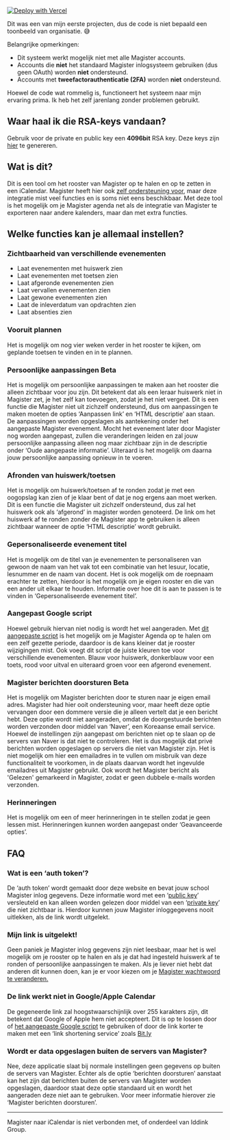 [![Deploy with Vercel](https://vercel.com/button)](https://vercel.com/new/clone?repository-url=https%3A%2F%2Fgithub.com%2FHarryDeKat%2FMagIcal&env=privateKey,publicKey&envDescription=Deze%20zijn%20keys%20zijn%20nodig%20om%20je%20Magister%20inlog%20gegevens%20veilig%20op%20te%20slaan%20zonder%20dat%20iemand%20anders%20kan%20zien%20wat%20je%20wachtwoord%20is.%20Meer%20informatie%20over%20hoe%20je%20deze%20kan%20genereren%20is%20hiernaast%20of%20in%20de%20readme%20te%20vinden.&envLink=https%3A%2F%2Fgithub.com%2FHarryDeKat%2FMagIcal%23readme&project-name=magical&repository-name=MagIcal&demo-title=Magister%20%E2%86%92%20iCalendar&demo-description=Zet%20je%20Magister%20rooster%20om%20in%20een%20iCalender&demo-url=https%3A%2F%2Fmagister-naar-icalendar.vercel.app&demo-image=https%3A%2F%2Fi.imgur.com%2FcdQPHSx.png)

Dit was een van mijn eerste projecten, dus de code is niet bepaald een toonbeeld van organisatie. 😅

Belangrijke opmerkingen:

- Dit systeem werkt mogelijk niet met alle Magister accounts.
- Accounts die **niet** het standaard Magister inlogsysteem gebruiken (dus geen OAuth) worden **niet** ondersteund.
- Accounts met **tweefactorauthenticatie (2FA)** worden **niet** ondersteund.

Hoewel de code wat rommelig is, functioneert het systeem naar mijn ervaring prima. Ik heb het zelf jarenlang zonder problemen gebruikt.

## Waar haal ik die RSA-keys vandaan?
Gebruik voor de private en public key een **4096bit** RSA key. Deze keys zijn [hier](https://cryptotools.net/rsagen) te genereren.



Wat is dit?
-----------

Dit is een tool om het rooster van Magister op te halen en op te zetten in een iCalendar. Magister heeft hier ook [zelf ondersteuning voor](https://www.magister.nl/help/agenda-delen/), maar deze integratie mist veel functies en is soms niet eens beschikbaar. Met deze tool is het mogelijk om je Magister agenda net als de integratie van Magister te exporteren naar andere kalenders, maar dan met extra functies.

Welke functies kan je allemaal instellen?
-----------------------------------------

### Zichtbaarheid van verschillende evenementen

*   Laat evenementen met huiswerk zien
*   Laat evenementen met toetsen zien
*   Laat afgeronde evenementen zien
*   Laat vervallen evenementen zien
*   Laat gewone evenementen zien
*   Laat de inleverdatum van opdrachten zien
*   Laat absenties zien

### Vooruit plannen

Het is mogelijk om nog vier weken verder in het rooster te kijken, om geplande toetsen te vinden en in te plannen.

### Persoonlijke aanpassingen Beta

Het is mogelijk om persoonlijke aanpassingen te maken aan het rooster die alleen zichtbaar voor jou zijn. Dit betekent dat als een leraar huiswerk niet in Magister zet, je het zelf kan toevoegen, zodat je het niet vergeet. Dit is een functie die Magister niet uit zichzelf ondersteund, dus om aanpassingen te maken moeten de opties ‘Aanpassen link’ en ‘HTML descriptie’ aan staan. De aanpassingen worden opgeslagen als aantekening onder het aangepaste Magister evenement. Mocht het evenement later door Magister nog worden aangepast, zullen die veranderingen leiden en zal jouw persoonlijke aanpassing alleen nog maar zichtbaar zijn in de descriptie onder ‘Oude aangepaste informatie’. Uiteraard is het mogelijk om daarna jouw persoonlijke aanpassing opnieuw in te voeren.

### Afronden van huiswerk/toetsen

Het is mogelijk om huiswerk/toetsen af te ronden zodat je met een oogopslag kan zien of je klaar bent of dat je nog ergens aan moet werken. Dit is een functie die Magister uit zichzelf ondersteund, dus zal het huiswerk ook als ‘afgerond’ in magister worden genoteerd. De link om het huiswerk af te ronden zonder de Magister app te gebruiken is alleen zichtbaar wanneer de optie ‘HTML descriptie’ wordt gebruikt.

### Gepersonaliseerde evenement titel

Het is mogelijk om de titel van je evenementen te personaliseren van gewoon de naam van het vak tot een combinatie van het lesuur, locatie, lesnummer en de naam van docent. Het is ook mogelijk om de roepnaam erachter te zetten, hierdoor is het mogelijk om je eigen rooster en die van een ander uit elkaar te houden. Informatie over hoe dit is aan te passen is te vinden in ‘Gepersonaliseerde evenement titel’.

### Aangepast Google script

Hoewel gebruik hiervan niet nodig is wordt het wel aangeraden. Met [dit aangepaste script](https://script.google.com/d/1WkbpHQxsMbbFqYjrL1xKkhfaRf3gs8nsCoRewj_GEn9rTdoPc0H7xHxi/edit?usp=sharing) is het mogelijk om je Magister Agenda op te halen om een zelf gezette periode, daardoor is de kans kleiner dat je rooster wijzigingen mist. Ook voegt dit script de juiste kleuren toe voor verschillende evenementen. Blauw voor huiswerk, donkerblauw voor een toets, rood voor uitval en uiteraard groen voor een afgerond evenement.

### Magister berichten doorsturen Beta

Het is mogelijk om Magister berichten door te sturen naar je eigen email adres. Magister had hier ooit ondersteuning voor, maar heeft deze optie vervangen door een dommere versie die je alleen vertelt dat je een bericht hebt. Deze optie wordt niet aangeraden, omdat de doorgestuurde berichten worden verzonden door middel van ‘Naver’, een Koreaanse email service. Hoewel de instellingen zijn aangepast om berichten niet op te slaan op de servers van Naver is dat niet te controleren. Het is dus mogelijk dat privé berichten worden opgeslagen op servers die niet van Magister zijn. Het is niet mogelijk om hier een emailadres in te vullen om misbruik van deze functionaliteit te voorkomen, in de plaats daarvan wordt het ingevulde emailadres uit Magister gebruikt. Ook wordt het Magister bericht als 'Gelezen' gemarkeerd in Magister, zodat er geen dubbele e-mails worden verzonden.

### Herinneringen

Het is mogelijk om een of meer herinneringen in te stellen zodat je geen lessen mist. Herinneringen kunnen worden aangepast onder ‘Geavanceerde opties’.

FAQ
---

### Wat is een ‘auth token’?

De ‘auth token’ wordt gemaakt door deze website en bevat jouw school Magister inlog gegevens. Deze informatie word met een ‘[public key](https://nl.wikipedia.org/wiki/Publieke_sleutel)’ versleuteld en kan alleen worden gelezen door middel van een ‘[private key](https://nl.wikipedia.org/wiki/Geheime_sleutel)’ die niet zichtbaar is. Hierdoor kunnen jouw Magister inloggegevens nooit uitlekken, als de link wordt uitgelekt.

### Mijn link is uitgelekt!

Geen paniek je Magister inlog gegevens zijn niet leesbaar, maar het is wel mogelijk om je rooster op te halen en als je dat had ingesteld huiswerk af te ronden of persoonlijke aanpassingen te maken. Als je liever niet hebt dat anderen dit kunnen doen, kan je er voor kiezen om je [Magister wachtwoord te veranderen.](https://www.magister.nl/wp-content/uploads/2022/06/Gebruiker-wachtwoord-zelf-herstellen.pdf)

### De link werkt niet in Google/Apple Calendar

De gegeneerde link zal hoogstwaarschijnlijk over 255 karakters zijn, dit betekent dat Google of Apple hem niet accepteert. Dit is op te lossen door of [het aangepaste Google script](https://script.google.com/d/1WkbpHQxsMbbFqYjrL1xKkhfaRf3gs8nsCoRewj_GEn9rTdoPc0H7xHxi/edit?usp=sharing) te gebruiken of door de link korter te maken met een ‘link shortening service’ zoals [Bit.ly](https://bit.ly)

### Wordt er data opgeslagen buiten de servers van Magister?

Nee, deze applicatie slaat bij normale instellingen geen gegevens op buiten de servers van Magister. Echter als de optie ‘berichten doorsturen’ aanstaat kan het zijn dat berichten buiten de servers van Magister worden opgeslagen, daardoor staat deze optie standaard uit en wordt het aangeraden deze niet aan te gebruiken. Voor meer informatie hierover zie ‘Magister berichten doorsturen’.

---

Magister naar iCalendar is niet verbonden met, of onderdeel van Iddink Group.
